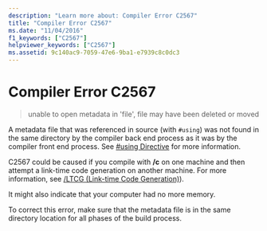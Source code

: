 ```yaml
---
description: "Learn more about: Compiler Error C2567"
title: "Compiler Error C2567"
ms.date: "11/04/2016"
f1_keywords: ["C2567"]
helpviewer_keywords: ["C2567"]
ms.assetid: 9c140ac9-7059-47e6-9ba1-e7939c8c0dc3
---
```

# Compiler Error C2567

> unable to open metadata in 'file', file may have been deleted or moved

A metadata file that was referenced in source (with `#using`) was not found in the same directory by the compiler back end process as it was by the compiler front end process. See [#using Directive](../../preprocessor/hash-using-directive-cpp.md) for more information.

C2567 could be caused if you compile with **/c** on one machine and then attempt a link-time code generation on another machine. For more information, see [/LTCG (Link-time Code Generation)](../../build/reference/ltcg-link-time-code-generation.md)).

It might also indicate that your computer had no  more memory.

To correct this error, make sure that the metadata file is in the same directory location for all phases of the build process.

